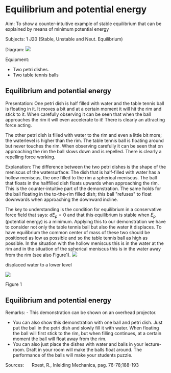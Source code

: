 # Equilibrium and potential energy 

Aim: To show a counter-intuitive example of stable equilibrium that can be explained by means of minimum potential energy

Subjects: $1 \mathrm{~J} 20$ (Stable, Unstable and Neut. Equilibrium)

Diagram:
![](https://cdn.mathpix.com/cropped/2024_06_24_3d45dae00649f0e0d698g-1.jpg?height=1128&width=1052&top_left_y=496&top_left_x=489)

Equipment:

- Two petri dishes.
- Two table tennis balls


## Equilibrium and potential energy

Presentation: One petri dish is half filled with water and the table tennis ball is floating in it. It moves a bit and at a certain moment it will hit the rim and stick to it. When carefully observing it can be seen that when the ball approaches the rim it will even accelerate to it! There is clearly an attracting force acting.

The other petri dish is filled with water to the rim and even a little bit more; the waterlevel is higher than the rim. The table tennis ball is floating around but never touches the rim. When observing carefully it can be seen that on approaching the rim the ball slows down and is repelled. There is clearly a repelling force working.

Explanation: The difference between the two petri dishes is the shape of the meniscus of the watersurface: The dish that is half-filled with water has a hollow meniscus, the one filled to the rim a spherical meniscus. The ball that floats in the halffilled dish floats upwards when approaching the rim. This is the counter-intuitive part of the demonstration. The same holds for the ball floating in the to-the-rim filled dish; this ball "refuses" to float downwards when approaching the downward incline.

The key to understanding is the condition for equilibrium in a conservative force field that says: $d E_{p}=0$ and that this equilibrium is stable when $E_{p}$ (potential energy) is a minimum. Applying this to our demonstration we have to consider not only the table tennis ball but also the water it displaces. To have equilibrium the common center of mass of these two should be positioned as low as possible and so the table tennis ball as high as possible. In the situation with the hollow meniscus this is in the water at the rim and in the situation of the spherical meniscus this is in the water away from the rim (see also Figure1).
![](https://cdn.mathpix.com/cropped/2024_06_24_3d45dae00649f0e0d698g-2.jpg?height=550&width=586&top_left_y=1285&top_left_x=867)

displaced water to a lower level

![](https://cdn.mathpix.com/cropped/2024_06_24_3d45dae00649f0e0d698g-2.jpg?height=280&width=551&top_left_y=1882&top_left_x=863)

Figure 1

## Equilibrium and potential energy

Remarks: - This demonstration can be shown on an overhead projector.

- You can also show this demonstration with one ball and petri dish. Just put the ball in the petri dish and slowly fill it with water. When floating the ball will first stick to the rim, but when filling continues, at a certain moment the ball will float away from the rim.
- You can also just place the dishes with water and balls in your lecture-room. Draft in your room will make the balls float around. The performance of the balls will make your students puzzle.

Sources: $\quad$ Roest, R., Inleiding Mechanica, pag. 76-78;188-193


